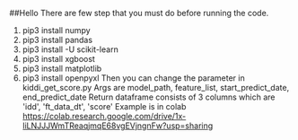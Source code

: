##Hello
There are few step that you must do before running the code.
1. pip3 install numpy
2. pip3 install pandas
3. pip3 install -U scikit-learn
4. pip3 install xgboost
5. pip3 install matplotlib
6. pip3 install openpyxl
Then you can change the parameter in kiddi_get_score.py
Args are model_path, feature_list, start_predict_date, end_predict_date
Return dataframe consists of 3 columns which are 'idd', 'ft_data_dt', 'score'
Example is in colab https://colab.research.google.com/drive/1x-liLNJJJWmTReaqjmqE68vgEVjngnFw?usp=sharing
